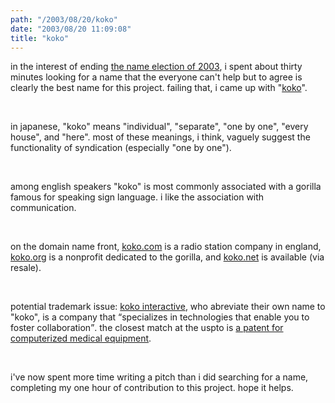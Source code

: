 ```yaml
---
path: "/2003/08/20/koko" 
date: "2003/08/20 11:09:08" 
title: "koko" 
---
```

<p>in the interest of ending <a href="http://intertwingly.net/wiki/pie/NameFinalVote">the name election of 2003</a>, i spent about thirty minutes looking for a name that the everyone can't help but to agree is clearly the best name for this project. failing that, i came up with "<a href="http://intertwingly.net/wiki/pie/KokoNameDiscuss">koko</a>".</p><br><p>in japanese, "koko" means "individual", "separate", "one by one", "every house", and "here". most of these meanings, i think, vaguely suggest the functionality of syndication (especially "one by one").</p><br><p>among english speakers "koko" is most commonly associated with a gorilla famous for speaking sign language. i like the association with communication.</p><br><p>on the domain name front, <a href="http://www.koko.org/">koko.com</a> is a radio station company in england, <a href="http://www.koko.org/">koko.org</a> is a nonprofit dedicated to the gorilla, and <a href="http://www.koko.net/">koko.net</a> is available (via resale).</p><br><p>potential trademark issue: <a href="http://www.kokointeractive.com/">koko interactive</a>, who abreviate their own name to "koko", is a company that <q>specializes in technologies that enable you to foster collaboration</q>. the closest match at the uspto is <a href="http://tess2.uspto.gov/bin/showfield?f=doc&amp;state=60p38u.2.24">a patent for computerized medical equipment</a>.</p><br><p>i've now spent more time writing a pitch than i did searching for a name, completing my one hour of contribution to this project. hope it helps.</p>